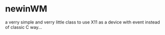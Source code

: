 newinWM
=======

a verry simple and verry little class to use X11 as a device with event instead of classic C way...
